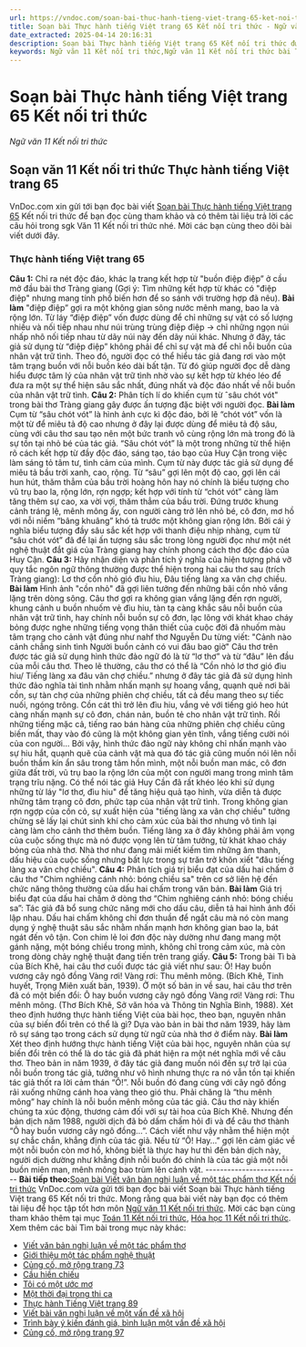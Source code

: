 ```yaml
---
url: https://vndoc.com/soan-bai-thuc-hanh-tieng-viet-trang-65-ket-noi-tri-thuc-297938
title: Soạn bài Thực hành tiếng Việt trang 65 Kết nối tri thức - Ngữ văn 11 Kết nối tri thức - VnDoc.com
date_extracted: 2025-04-14 20:16:31
description: Soạn bài Thực hành tiếng Việt trang 65 Kết nối tri thức được VnDoc.com sưu tầm và xin gửi tới bạn đọc cùng tham khảo để có thêm tài liệu soạn văn 11 Kết nối tri thức nhé.
keywords: Ngữ văn 11 Kết nối tri thức,Ngữ văn 11 Kết nối tri thức bài Thực hành tiếng Việt trang 65,Soạn văn 11 Kết nối tri thức,văn 11 kết nối tri thức,soạn văn 11 kết nối tri thức với cuộc sống,ngữ văn 11 kết nối,Soạn bài Thực hành tiếng Việt trang 65 Kết nối tri thức,Soạn bài Thực hành tiếng Việt trang 65,Soạn văn Thực hành tiếng Việt trang 65,Thực hành tiếng Việt trang 65
---
```


# Soạn bài Thực hành tiếng Việt trang 65 Kết nối tri thức
 _Ngữ văn 11 Kết nối tri thức_
## Soạn văn 11 Kết nối tri thức Thực hành tiếng Việt trang 65
VnDoc.com xin gửi tới bạn đọc bài viết [Soạn bài Thực hành tiếng Việt trang 65](<https://vndoc.com/soan-bai-thuc-hanh-tieng-viet-trang-65-ket-noi-tri-thuc-297938>) Kết nối tri thức để bạn đọc cùng tham khảo và có thêm tài liệu trả lời các câu hỏi trong sgk Văn 11 Kết nối tri thức nhé. Mời các bạn cùng theo dõi bài viết dưới đây.
### Thực hành tiếng Việt trang 65
**Câu 1:** Chỉ ra nét độc đáo, khác lạ trang kết hợp từ "buồn điệp điệp” ở cầu mở đầu bài thơ Tràng giang \(Gợi ý: Tìm những kết hợp từ khác có "điệp điệp" nhưng mang tính phổ biến hơn để so sánh với trường hợp đã nêu\).
**Bài làm**
"điệp điệp” gợi ra một không gian sông nước mênh mang, bao la và rộng lớn. Từ láy “điệp điệp” vốn được dùng để chỉ những sự vật có số lượng nhiều và nối tiếp nhau như núi trùng trùng điệp điệp → chỉ những ngọn núi nhấp nhô nối tiếp nhau từ dãy núi này đến dãy núi khác. Nhưng ở đây, tác giả sử dụng từ “điệp điệp” không phải để chỉ sự vật mà để chỉ nỗi buồn của nhân vật trữ tình. Theo đó, người đọc có thể hiểu tác giả đang rơi vào một tâm trạng buồn với nỗi buồn kéo dài bất tận. Từ đó giúp người đọc dễ dàng hiểu được tâm lý của nhân vật trữ tình nhờ vào sự kết hợp từ khéo léo để đưa ra một sự thể hiện sâu sắc nhất, đúng nhất và độc đáo nhất về nỗi buồn của nhân vật trữ tình.
**Câu 2:** Phân tích lí do khiến cụm từ ˆsâu chót vót" trong bài thơ Tràng giang gây được ấn tượng đặc biệt với người đọc.
**Bài làm**
Cụm từ “sâu chót vót” là hình ảnh cực kì độc đáo, bởi lẽ “chót vót” vốn là một từ để miêu tả độ cao nhưng ở đây lại được dùng để miêu tả độ sâu, cùng với câu thơ sau tạo nên một bức tranh vô cùng rộng lớn mà trong đó là sự tồn tại nhỏ bé của tác giả.
“Sâu chót vót” là một trong những từ thể hiện rõ cách kết hợp từ đầy độc đáo, sáng tạo, táo bạo của Huy Cận trong việc làm sáng tỏ tâm tư, tình cảm của mình. Cụm từ này được tác giả sử dụng để miêu tả bầu trời xanh, cao, rộng. Từ “sâu” gợi lên một độ cao, gợi lên cái hun hút, thăm thẳm của bầu trời hoàng hôn hay nó chính là biểu tượng cho vũ trụ bao la, rộng lớn, rợn ngợp; kết hợp với tính từ “chót vót” càng làm tăng thêm sự cao, xa vời vợi, thăm thẳm của bầu trời. Đứng trước khung cảnh tráng lệ, mênh mông ấy, con người càng trở lên nhỏ bé, cô đơn, mơ hồ với nỗi niềm “bâng khuâng” khó tả trước một không gian rộng lớn. Bởi cái ý nghĩa biểu tượng đầy sâu sắc kết hợp với thanh điệu nhịp nhàng, cụm từ “sâu chót vót” đã để lại ấn tượng sâu sắc trong lòng người đọc như một nét nghệ thuật đắt giá của Tràng giang hay chính phong cách thơ độc đáo của Huy Cận.
**Câu 3:** Hãy nhận diện và phân tích ý nghĩa của hiện tượng phá vỡ quy tắc ngôn ngữ thông thường được thể hiện trong hai câu thơ sau \(trích Tràng giang\):
Lơ thơ cồn nhỏ gió đìu hiu,
Đâu tiếng làng xa vãn chợ chiều.
**Bài làm**
Hình ảnh "cồn nhỏ" đã gợi liên tưởng đến những bãi cồn nhỏ vắng lặng trên dòng sông. Câu thơ gợi ra không gian vắng lặng đến rợn người, khung cảnh u buồn nhuốm vẻ đìu hiu, tàn tạ càng khắc sâu nỗi buồn của nhân vật trữ tình, hay chính nỗi buồn sự cô đơn, lạc lõng với khát khao cháy bỏng được nghe những tiếng vọng thân thiết của cuộc đời đã nhuốm màu tâm trạng cho cảnh vật đúng như nahf thơ Nguyễn Du từng viết:
"Cảnh nào cảnh chẳng sinh tình
Người buồn cảnh có vui đâu bao giờ"
Câu thơ trên được tác giả sử dụng hình thức đảo ngữ đó là từ “lơ thơ” và từ “đâu” lên đầu của mỗi câu thơ. Theo lẽ thường, câu thơ có thể là “Cồn nhỏ lơ thơ gió đìu hiu/ Tiếng làng xa đâu vãn chợ chiều.” nhưng ở đây tác giả đã sử dụng hình thức đảo nghĩa tài tình nhằm nhấn mạnh sự hoang vắng, quạnh quẽ nơi bãi cồn, sự tàn chợ của những phiên chợ chiều, tất cả đều mang theo sự tiếc nuối, ngóng trông. Cồn cát thì trở lên đìu hiu, vắng vẻ với tiếng gió heo hút càng nhấn mạnh sự cô đơn, chán nản, buồn tẻ cho nhân vật trữ tình. Rồi những tiếng mặc cả, tiếng rao bán hàng của những phiên chợ chiều cũng biến mất, thay vào đó cũng là một không gian yên tĩnh, vắng tiếng cười nói của con người… Bởi vậy, hình thức đảo ngữ này không chỉ nhấn mạnh vào sự hiu hắt, quạnh quẽ của cảnh vật mà qua đó tác giả cũng muốn nói lên nỗi buồn thầm kín ẩn sâu trong tâm hồn mình, một nỗi buồn man mác, cô đơn giữa đất trời, vũ trụ bao la rộng lớn của một con người mang trong mình tâm trạng trĩu nặng.
Có thể nói tác giả Huy Cần đã rất khéo léo khi sử dụng những từ láy "lơ thơ, đìu hiu" để tăng hiệu quả tạo hình, vừa diễn tả được những tâm trạng cô đơn, phức tạp của nhân vật trữ tình. Trong không gian rợn ngợp của cồn cỏ, sự xuất hiện của "tiếng làng xa vãn chợ chiều" tưởng chừng sẽ lấy lại chút sinh khí cho cảm xúc của bài thơ nhưng vô tình lại càng làm cho cảnh thơ thêm buồn. Tiếng làng xa ở đây không phải âm vọng của cuộc sống thực mà nó được vọng lên từ tâm tưởng, từ khát khao cháy bỏng của nhà thơ. Nhà thơ như đang mải miết kiếm tìm những âm thanh, dấu hiệu của cuộc sống nhưng bất lực trong sự trăn trở khôn xiết "đâu tiếng làng xa vãn chợ chiều".
**Câu 4:** Phân tích giá trị biểu đạt của dấu hai chấm ở câu thơ "Chim nghiêng cánh nhỏ: bóng chiều sa" trên cơ sở liên hệ đến chức năng thông thường của dấu hai chấm trong văn bản.
**Bài làm**
Giá trị biểu đạt của dấu hai chấm ở dòng thơ “Chim nghiêng cánh nhỏ: bóng chiều sa”: Tác giả đã bổ sung chức năng mới cho dấu câu, diễn tả hai hình ảnh đối lập nhau. Dấu hai chấm không chỉ đơn thuần để ngắt câu mà nó còn mang dụng ý nghệ thuật sâu sắc nhằm nhấn mạnh hơn không gian bao la, bát ngát đến vô tận. Con chim lẻ loi đơn độc này dường như đang mang một gánh nặng, một bóng chiều trong mình, không chỉ trong cảm xúc, mà còn trong dòng chảy nghệ thuật đang tiến trên trang giấy.
**Câu 5:** Trong bài Tì bà của Bích Khê, hai câu thơ cuối được tác giả viết như sau:
Ô\! Hay buồn vương cây ngô đồng
Vàng rơi\! Vàng rơi: Thu mênh mông.
\(Bích Khê, Tinh huyết, Trọng Miên xuất bản, 1939\).
Ở một số bản in về sau, hai câu thơ trên đã có một biến đổi:
Ô hay buồn vương cây ngô đồng
Vàng rơi\! Vàng rơi: Thu mênh mông.
\(Thơ Bích Khê, Sở văn hóa và Thông tin Nghĩa Bình, 1988\).
Xét theo định hướng thực hành tiếng Việt của bài học, theo bạn, nguyên nhân của sự biến đổi trên có thể là gì? Dựa vào bản in bài thơ năm 1939, hãy làm rõ sự sáng tạo trong cách sử dụng từ ngữ của nhà thơ ở điểm này.
**Bài làm**
Xét theo định hướng thực hành tiếng Việt của bài học, nguyên nhân của sự biến đổi trên có thể là do tác giả đã phát hiện ra một nét nghĩa mới về câu thơ.
Theo bản in năm 1939, ở đây tác giả đang muốn nói đến sự trở lại của nỗi buồn trong tác giả, tưởng như vô hình nhưng thực ra nó vẫn tồn tại khiến tác giả thốt ra lời cảm thán “Ô\!”. Nỗi buồn đó đang cùng với cây ngô đồng rải xuống những cánh hoa vàng theo gió thu. Phải chăng là “thu mênh mông” hay chính là nỗi buồn mênh mông của tác giả. Câu thơ này khiến chúng ta xúc động, thương cảm đối với sự tài hoa của Bích Khê.
Nhưng đến bản dịch năm 1988, người dịch đã bỏ dấm chấm hỏi đi và để câu thơ thành “Ô hay buồn vương cây ngô đồng…”. Cách viết như vậy nhằm thể hiện một sự chắc chắn, khẳng định của tác giả. Nếu từ “Ô\! Hay…” gợi lên cảm giác về một nỗi buồn còn mơ hồ, không biết là thực hay hư thì đến bản dịch này, người dịch dường như khẳng định nỗi buồn đó chính là của tác giả một nỗi buồn miên man, mênh mông bao trùm lên cảnh vật.
\--------------------------
**Bài tiếp theo:**[Soạn bài Viết văn bản nghị luận về một tác phẩm thơ Kết nối tri thức](<https://vndoc.com/soan-bai-viet-van-ban-nghi-luan-ve-mot-tac-pham-tho-ket-noi-tri-thuc-297940>)
VnDoc.com vừa gửi tới bạn đọc bài viết Soạn bài Thực hành tiếng Việt trang 65 Kết nối tri thức. Mong rằng qua bài viết này bạn đọc có thêm tài liệu để học tập tốt hơn môn [Ngữ văn 11 Kết nối tri thức](<https://vndoc.com/ngu-van-11-ket-noi-tri-thuc>). Mời các bạn cùng tham khảo thêm tại mục [Toán 11 Kết nối tri thức](<https://vndoc.com/toan-11-ket-noi-tri-thuc>), [Hóa học 11 Kết nối tri thức](<https://vndoc.com/hoa-hoc-11-ket-noi-tri-thuc>).
Xem thêm các bài Tìm bài trong mục này khác:
  * [Viết văn bản nghị luận về một tác phẩm thơ](</soan-bai-viet-van-ban-nghi-luan-ve-mot-tac-pham-tho-ket-noi-tri-thuc-297940>)
  * [Giới thiệu một tác phẩm nghệ thuật](</soan-bai-gioi-thieu-mot-tac-pham-nghe-thuat-ket-noi-tri-thuc-297943>)
  * [Củng cố, mở rộng trang 73](</soan-bai-cung-co-mo-rong-trang-73-ket-noi-tri-thuc-297945>)
  * [Cầu hiền chiếu](</soan-bai-cau-hien-chieu-ket-noi-tri-thuc-297947>)
  * [Tôi có một ước mơ](</soan-bai-toi-co-mot-uoc-mo-ket-noi-tri-thuc-297949>)
  * [Một thời đại trong thi ca](</soan-bai-mot-thoi-dai-trong-thi-ca-ket-noi-tri-thuc-297951>)
  * [Thực hành Tiếng Việt trang 89](</soan-bai-thuc-hanh-tieng-viet-trang-89-ket-noi-tri-thuc-297954>)
  * [Viết bài văn nghị luận về một vấn đề xã hội](</soan-bai-viet-bai-van-nghi-luan-ve-mot-van-de-xa-hoi-ket-noi-tri-thuc-297999>)
  * [Trình bày ý kiến đánh giá, bình luận một vấn đề xã hội](</soan-bai-trinh-bay-y-kien-danh-gia-binh-luan-mot-van-de-xa-hoi-ket-noi-tri-thuc-298009>)
  * [Củng cố, mở rộng trang 97](</soan-bai-cung-co-mo-rong-trang-97-ket-noi-tri-thuc-298010>)

